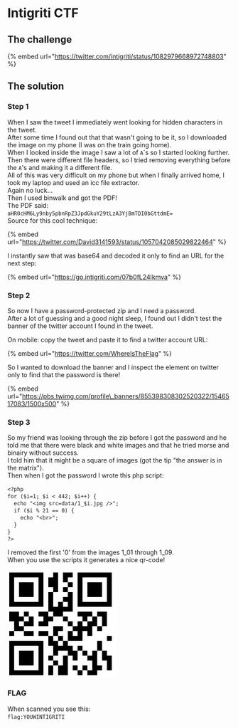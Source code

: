 # Intigriti CTF

## The challenge

{% embed url="https://twitter.com/intigriti/status/1082979668972748803" %}

## The solution

### Step 1

When I saw the tweet I immediately went looking for hidden characters in the tweet.  
After some time I found out that that wasn't going to be it, so I downloaded the image on my phone \(I was on the train going home\).  
When I looked inside the image I saw a lot of `A`\`s so I started looking further.  
Then there were different file headers, so I tried removing everything before the `A`'s and making it a different file.  
All of this was very difficult on my phone but when I finally arrived home, I took my laptop and used an icc file extractor.  
Again no luck...  
Then I used binwalk and got the PDF!  
The PDF said:  
`aHR0cHM6Ly9nby5pbnRpZ3JpdGkuY29tLzA3YjBmTDI0bGttdmE=`  
Source for this cool technique:

{% embed url="https://twitter.com/David3141593/status/1057042085029822464" %}

I instantly saw that was base64 and decoded it only to find an URL for the next step:

{% embed url="https://go.intigriti.com/07b0fL24lkmva" %}

### Step 2

So now I have a password-protected zip and I need a password.  
After a lot of guessing and a good night sleep, I found out I didn't test the banner of the twitter account I found in the tweet.

On mobile: copy the tweet and paste it to find a twitter account URL:

{% embed url="https://twitter.com/WhereIsTheFlag" %}

So I wanted to download the banner and I inspect the element on twitter only to find that the password is there!

{% embed url="https://pbs.twimg.com/profile\_banners/855398308302520322/1546517083/1500x500" %}

### Step 3

So my friend was looking through the zip before I got the password and he told me that there were black and white images and that he tried morse and binairy without success.  
I told him that it might be a square of images \(got the tip "the answer is in the matrix"\).  
Then when I got the password I wrote this php script:

```text
<?php
for ($i=1; $i < 442; $i++) {
  echo "<img src=data/1_$i.jpg />";
  if ($i % 21 == 0) {
    echo "<br>";
  }
}
?>
```

I removed the first '0' from the images 1\_01 through 1\_09.  
When you use the scripts it generates a nice qr-code!

![QR-code](../.gitbook/assets/qr.png)

### FLAG

When scanned you see this:  
`flag:YOUWINTIGRITI`
